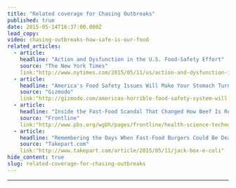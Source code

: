 ```yaml
---
title: "Related coverage for Chasing Outbreaks"
published: true
date: 2015-05-14T16:37:00.000Z
lead_copy:
video: chasing-outbreaks-how-safe-is-our-food
related_articles:
  - article:
    headline: "Action and Dysfunction in the U.S. Food-Safety Effort"
    source: "The New York Times"
    link:"http://www.nytimes.com/2015/05/11/us/action-and-dysfunction-in-the-us-food-safety-effort.html"
  - article:
    headline: "America's Food Safety Issues Will Make Your Stomach Turn"
    source: "Gizmodo"
    link:"http://gizmodo.com/americas-horrible-food-safety-system-will-make-your-sto-1703729069"
  - article:
    headline: "Inside the Fast-Food Scandal That Changed How Beef Is Regulated"
    source: "Frontline"
    link:"http://www.pbs.org/wgbh/pages/frontline/health-science-technology/trouble-with-chicken/inside-the-fast-food-scandal-that-changed-how-beef-is-regulated/"
  - article:
    headline: "Remembering the Days When Fast-Food Burgers Could Be Deadly"
    source: "Takepart.com"
    link:"http://www.takepart.com/article/2015/05/11/jack-box-e-coli"
hide_content: true
slug: related-coverage-for-chasing-outbreaks
---
```


---
